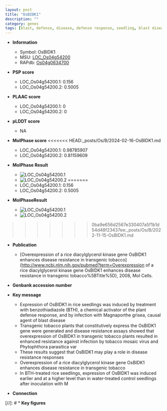 ```yaml
---
layout: post
title: "OsBIDK1"
description: ""
category: genes
tags: [blast, defense, disease, defense response, seedling, blast disease, disease resistance]
---
```


* **Information**  
    + Symbol: OsBIDK1  
    + MSU: [LOC_Os04g54200](http://rice.plantbiology.msu.edu/cgi-bin/ORF_infopage.cgi?orf=LOC_Os04g54200)  
    + RAPdb: [Os04g0634700](http://rapdb.dna.affrc.go.jp/viewer/gbrowse_details/irgsp1?name=Os04g0634700)  

* **PSP score**  
    + LOC_Os04g54200.1: 0.156 
    + LOC_Os04g54200.2: 0.5005 

* **PLAAC score**  
    + LOC_Os04g54200.1: 0 
    + LOC_Os04g54200.2: 0 

* **pLDDT score**
    + NA


* **MolPhase score**
<<<<<<< HEAD:_posts/Os/B/2024-02-16-OsBIDK1.md
    + LOC_Os04g54200.1: 0.98785907
    + LOC_Os04g54200.2: 0.81159609

* **MolPhase Result**
    + ![LOC_Os04g54200.1](https://304243504.github.io/Pictures/LOC_Os04g/LOC_Os04g54200.1.png)
    + ![LOC_Os04g54200.2](https://304243504.github.io/Pictures/LOC_Os04g/LOC_Os04g54200.2.png)
=======
    + LOC_Os04g54200.1: 0.156
    + LOC_Os04g54200.2: 0.5005

* **MolPhaseResult**
    + ![LOC_Os04g54200.1](https://ricepsp.github.io/pictures/LOC_Os04g/LOC_Os04g54200.1.png)
    + ![LOC_Os04g54200.2](https://ricepsp.github.io/pictures/LOC_Os04g/LOC_Os04g54200.2.png)
>>>>>>> 0ba9e656d2567e330407a5f1b1d54d48f23437ee:_posts/Os/B/2022-11-15-OsBIDK1.md

* **Publication**  
    + [Overexpression of a rice diacylglycerol kinase gene OsBIDK1 enhances disease resistance in transgenic tobacco](http://www.ncbi.nlm.nih.gov/pubmed?term=Overexpression of a rice diacylglycerol kinase gene OsBIDK1 enhances disease resistance in transgenic tobacco%5BTitle%5D), 2008, Mol Cells.

* **Genbank accession number**  

* **Key message**  
    + Expression of OsBIDK1 in rice seedlings was induced by treatment with benzothiadiazole (BTH), a chemical activator of the plant defense response, and by infection with Magnaporthe grisea, causal agent of blast disease
    + Transgenic tobacco plants that constitutively express the OsBIDK1 gene were generated and disease resistance assays showed that overexpression of OsBIDK1 in transgenic tobacco plants resulted in enhanced resistance against infection by tobacco mosaic virus and Phytophthora parasitica var
    + These results suggest that OsBIDK1 may play a role in disease resistance responses
    + Overexpression of a rice diacylglycerol kinase gene OsBIDK1 enhances disease resistance in transgenic tobacco
    + In BTH-treated rice seedlings, expression of OsBIDK1 was induced earlier and at a higher level than in water-treated control seedlings after inoculation with M

* **Connection**  

[//]: # * **Key figures**  


